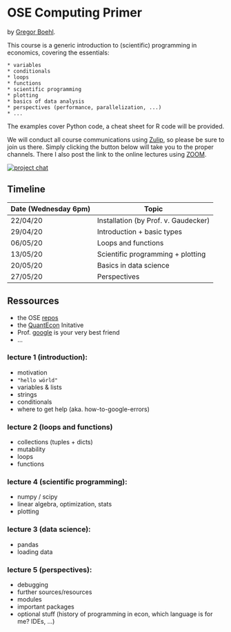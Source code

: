 OSE Computing Primer
====================

by [Gregor Boehl](https://gregorboehl.com).

This course is a generic introduction to (scientific) programming in economics, covering the essentials: 

    * variables
    * conditionals
    * loops
    * functions
    * scientific programming
    * plotting
    * basics of data analysis
    * perspectives (performance, parallelization, ...)
    * ...

The examples cover Python code, a cheat sheet for R code will be provided.

We will conduct all course communications using [Zulip](https://zulip.com/), so please be sure to join us there. Simply clicking the button below will take you to the proper channels. There I also post the link to the online lectures using [ZOOM](https://zoom.us/).

[![project chat](https://img.shields.io/badge/zulip-join_chat-brightgreen.svg)](https://bonn-econ-teaching.zulipchat.com)


Timeline
--------

| Date (Wednesday 6pm)     | Topic                                                     |
| ----------| --------------------------------------------------------- |
| 22/04/20  | Installation (by Prof. v. Gaudecker)                      |
| 29/04/20  | Introduction + basic types                                |
| 06/05/20  | Loops and functions                                       |
| 13/05/20  | Scientific programming + plotting                         |
| 20/05/20  | Basics in data science                                    |
| 27/05/20  | Perspectives                                              |


Ressources
----------

* the OSE [repos](https://ose-resources.readthedocs.io/en/latest/miscellaneous.html)
* the [QuantEcon](https://python.quantecon.org/) Initative
* Prof. [google](https://google.com) is your very best friend 
* ...

### lecture 1 (introduction):

 * motivation
 * `"hello wörld"`
 * variables & lists
 * strings
 * conditionals
 * where to get help (aka. how-to-google-errors)

### lecture 2 (loops and functions)

 * collections (tuples + dicts)
 * mutability
 * loops
 * functions

### lecture 4 (scientific programming):

 * numpy / scipy
 * linear algebra, optimization, stats
 * plotting
 
### lecture 3 (data science):

 * pandas
 * loading data

### lecture 5 (perspectives):

 * debugging
 * further sources/resources
 * modules 
 * important packages
 * optional stuff (history of programming in econ, which language is for me? IDEs, ...)
